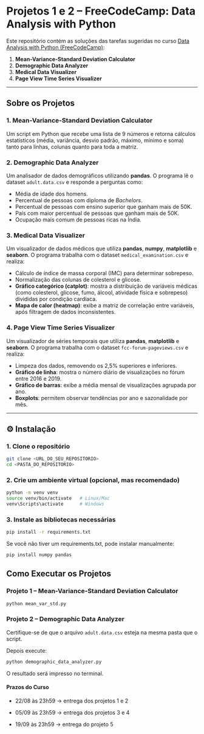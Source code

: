 # Projetos 1 e 2 – FreeCodeCamp: Data Analysis with Python

Este repositório contém as soluções das tarefas sugeridas no curso [Data Analysis with Python (FreeCodeCamp)](https://www.freecodecamp.org/learn/data-analysis-with-python/):


1. **Mean-Variance-Standard Deviation Calculator**
2. **Demographic Data Analyzer**
3. **Medical Data Visualizer**
4. **Page View Time Series Visualizer**


---


## Sobre os Projetos


### 1. Mean-Variance-Standard Deviation Calculator
Um script em Python que recebe uma lista de 9 números e retorna cálculos estatísticos (média, variância, desvio padrão, máximo, mínimo e soma) tanto para linhas, colunas quanto para toda a matriz.


### 2. Demographic Data Analyzer
Um analisador de dados demográficos utilizando **pandas**.
O programa lê o dataset `adult.data.csv` e responde a perguntas como:
- Média de idade dos homens.
- Percentual de pessoas com diploma de *Bachelors*.
- Percentual de pessoas com ensino superior que ganham mais de 50K.
- País com maior percentual de pessoas que ganham mais de 50K.
- Ocupação mais comum de pessoas ricas na Índia.


### 3. Medical Data Visualizer
Um visualizador de dados médicos que utiliza **pandas**, **numpy**, **matplotlib** e **seaborn**.
O programa trabalha com o dataset `medical_examination.csv` e realiza:
- Cálculo de índice de massa corporal (IMC) para determinar sobrepeso.
- Normalização das colunas de colesterol e glicose.
- **Gráfico categórico (catplot)**: mostra a distribuição de variáveis médicas (como colesterol, glicose, fumo, álcool, atividade física e sobrepeso) divididas por condição cardíaca.
- **Mapa de calor (heatmap)**: exibe a matriz de correlação entre variáveis, após filtragem de dados inconsistentes.


### 4. Page View Time Series Visualizer
Um visualizador de séries temporais que utiliza **pandas**, **matplotlib** e **seaborn**.
O programa trabalha com o dataset `fcc-forum-pageviews.csv` e realiza:
- Limpeza dos dados, removendo os 2,5% superiores e inferiores.
- **Gráfico de linha**: mostra o número diário de visualizações no fórum entre 2016 e 2019.
- **Gráfico de barras**: exibe a média mensal de visualizações agrupada por ano.
- **Boxplots**: permitem observar tendências por ano e sazonalidade por mês.
---

## ⚙️ Instalação

### 1. Clone o repositório
```bash
git clone <URL_DO_SEU_REPOSITORIO>
cd <PASTA_DO_REPOSITORIO>
```

### 2. Crie um ambiente virtual (opcional, mas recomendado)
```bash
python -m venv venv
source venv/bin/activate   # Linux/Mac
venv\Scripts\activate      # Windows
```

### 3. Instale as bibliotecas necessárias
```bash
pip install -r requirements.txt
```
Se você não tiver um requirements.txt, pode instalar manualmente:
```bash
pip install numpy pandas
```

## Como Executar os Projetos

### Projeto 1 – Mean-Variance-Standard Deviation Calculator
```bash
python mean_var_std.py
```

### Projeto 2 – Demographic Data Analyzer
Certifique-se de que o arquivo `adult.data.csv` esteja na mesma pasta que o script. 
 
Depois execute:
```bash
python demographic_data_analyzer.py
```

O resultado será impresso no terminal.

#### Prazos do Curso

- 22/08 às 23h59 → entrega dos projetos 1 e 2

- 05/09 às 23h59 → entrega dos projetos 3 e 4

- 19/09 às 23h59 → entrega do projeto 5

